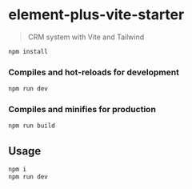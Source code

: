 # element-plus-vite-starter

> CRM system  with Vite and Tailwind

```bash
npm install
```

### Compiles and hot-reloads for development

```bash
npm run dev
```

### Compiles and minifies for production

```bash
npm run build
```

## Usage

```bash
npm i
npm run dev
```


